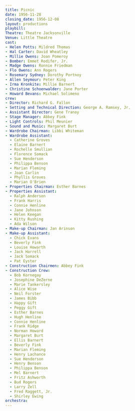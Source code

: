 ```yaml
---
title: Picnic
date: 1956-11-28
closing_date: 1956-12-08
layout: productions
playbill:
Theatre: Theatre Jacksonville
Venue: Little Theatre
cast:
- Helen Potts: Mildred Thomas
- Hal Carter: David Wheatley
- Millie Owens: Joan Pomeroy
- Bomber: Emmet Rodifer, Jr.
- Madge Owens: Ronnie Friedman
- Flo Owens: Ann Rogers
- Rosemary Sydney: Dorothy Portnoy
- Allen Seymour: Peter King
- Irma Kronkite: Millie Barnert
- Christine Schoenwalder: Jane Porter
- Howard Bevans: Michael Solimeno
crew:
- Director: Richard G. Fallon
- Setting and Technical Direction: George A. Ramsey, Jr.
- Assistant Director: Gene Tranoy
- Stage Manager: Abbey Fink
- Light Controls: Phil Meunier
- Sound and Music: Margaret Burt
- Wardrobe Chairman: Libbi Whiteman
- Wardrobe Assistant:
  - Catherine Groves
  - Elaine Barnert
  - Rochelle Smullian
  - Florence Somack
  - Sue Henderson
  - Philippa Benson
  - Marian Fleming
  - Joan Carlin
  - Phyllis Groves
  - Marian O'Brien
- Properties Chairman: Esther Barnes
- Properties Assistant:
  - Ralph Anderson
  - Frank Harris
  - Connie Henline
  - Jane Johnson
  - Helen Keegan
  - Kitty Rushing
  - Ada Wilson
- Make-up Chairman: Jan Arinson
- Make-up Assistant:
  - Chick Evans
  - Beverly Fink
  - Louise Howarth
  - Jack Harrell
  - Jack Somack
  - Pat Eyster
- Construction Chairmen: Abbey Fink
- Construction Crew:
  - Bob Kornegay
  - Josephine DeZerne
  - Marie Tankersley
  - Alice Wise
  - Neil Forster
  - James Bibb
  - Happy Gift
  - Peggy Gift
  - Esther Barnes
  - Hugh Henline
  - Connie Henline
  - Frank Ridge
  - Norman Howard
  - Margaret Burt
  - Ellis Barnert
  - Beverly Fink
  - Marian Fleming
  - Henry Lachance
  - Sue Henderson
  - Henry Benson
  - Philippa Benson
  - Mel Barnert
  - Fritz Ashworth
  - Bud Rogers
  - Larry Zell
  - Fred Raggett, Jr.
  - Shirley Ewing
orchestra:
---
```


